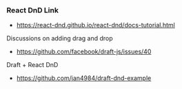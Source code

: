 ### React DnD Link

* https://react-dnd.github.io/react-dnd/docs-tutorial.html

Discussions on adding drag and drop

* https://github.com/facebook/draft-js/issues/40

Draft + React DnD

* https://github.com/jan4984/draft-dnd-example
